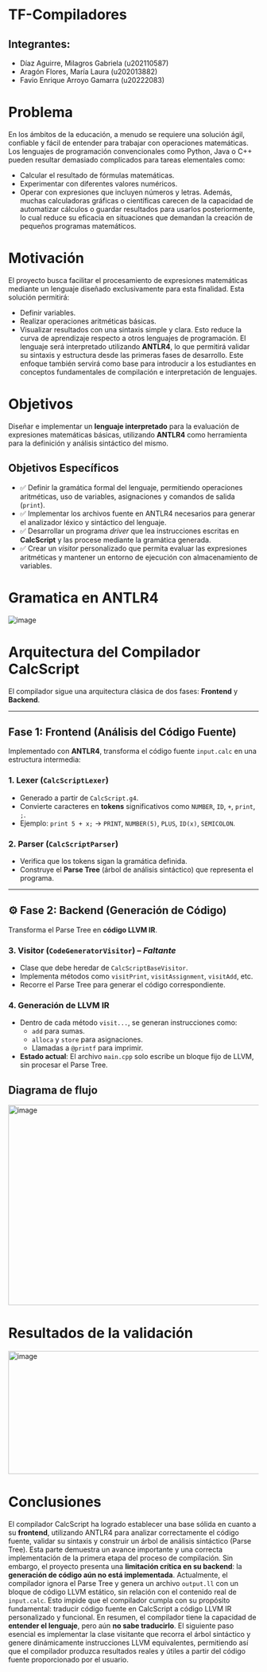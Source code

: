 # TF-Compiladores
## Integrantes:
- Díaz Aguirre, Milagros Gabriela (u202110587)
- Aragón Flores, María Laura (u202013882)
- Favio Enrique Arroyo Gamarra (u20222083)
  
# Problema
En los ámbitos de la educación, a menudo se requiere una solución ágil, confiable y fácil de entender para trabajar con operaciones matemáticas. Los lenguajes de programación convencionales como Python, Java o C++ pueden resultar demasiado complicados para tareas elementales como:
- Calcular el resultado de fórmulas matemáticas.
- Experimentar con diferentes valores numéricos.
- Operar con expresiones que incluyen números y letras.
Además, muchas calculadoras gráficas o científicas carecen de la capacidad de automatizar cálculos o guardar resultados para usarlos posteriormente, lo cual reduce su eficacia en situaciones que demandan la creación de pequeños programas matemáticos.

#  Motivación
El proyecto busca facilitar el procesamiento de expresiones matemáticas mediante un lenguaje diseñado exclusivamente para esta finalidad. Esta solución permitirá:
- Definir variables.
- Realizar operaciones aritméticas básicas.
- Visualizar resultados con una sintaxis simple y clara.
Esto reduce la curva de aprendizaje respecto a otros lenguajes de programación.
El lenguaje será interpretado utilizando **ANTLR4**, lo que permitirá validar su sintaxis y estructura desde las primeras fases de desarrollo. Este enfoque también servirá como base para introducir a los estudiantes en conceptos fundamentales de compilación e interpretación de lenguajes.

#  Objetivos
Diseñar e implementar un **lenguaje interpretado** para la evaluación de expresiones matemáticas básicas, utilizando **ANTLR4** como herramienta para la definición y análisis sintáctico del mismo.
## Objetivos Específicos

- ✅ Definir la gramática formal del lenguaje, permitiendo operaciones aritméticas, uso de variables, asignaciones y comandos de salida (`print`).
- ✅ Implementar los archivos fuente en ANTLR4 necesarios para generar el analizador léxico y sintáctico del lenguaje.
- ✅ Desarrollar un programa *driver* que lea instrucciones escritas en **CalcScript** y las procese mediante la gramática generada.
- ✅ Crear un *visitor* personalizado que permita evaluar las expresiones aritméticas y mantener un entorno de ejecución con almacenamiento de variables.

# Gramatica en ANTLR4
![image](https://github.com/user-attachments/assets/251fb29b-fad8-4c68-bdd9-a6b25f51185c)

# Arquitectura del Compilador CalcScript
El compilador sigue una arquitectura clásica de dos fases: **Frontend** y **Backend**.

---

##  Fase 1: Frontend (Análisis del Código Fuente)
Implementado con **ANTLR4**, transforma el código fuente `input.calc` en una estructura intermedia:
### 1. Lexer (`CalcScriptLexer`)
- Generado a partir de `CalcScript.g4`.
- Convierte caracteres en **tokens** significativos como `NUMBER`, `ID`, `+`, `print`, `;`.
- Ejemplo: `print 5 + x;` → `PRINT`, `NUMBER(5)`, `PLUS`, `ID(x)`, `SEMICOLON`.
### 2. Parser (`CalcScriptParser`)
- Verifica que los tokens sigan la gramática definida.
- Construye el **Parse Tree** (árbol de análisis sintáctico) que representa el programa.
---
## ⚙️ Fase 2: Backend (Generación de Código)

Transforma el Parse Tree en **código LLVM IR**.

### 3. Visitor (`CodeGeneratorVisitor`) – *Faltante*
- Clase que debe heredar de `CalcScriptBaseVisitor`.
- Implementa métodos como `visitPrint`, `visitAssignment`, `visitAdd`, etc.
- Recorre el Parse Tree para generar el código correspondiente.

### 4. Generación de LLVM IR
- Dentro de cada método `visit...`, se generan instrucciones como:
  - `add` para sumas.
  - `alloca` y `store` para asignaciones.
  - Llamadas a `@printf` para imprimir.
- **Estado actual**: El archivo `main.cpp` solo escribe un bloque fijo de LLVM, sin procesar el Parse Tree.

## Diagrama de flujo
<img width="739" height="402" alt="image" src="https://github.com/user-attachments/assets/ced30d66-1827-4501-971e-0598dcf06250" />

# Resultados de la validación
<img width="1280" height="247" alt="image" src="https://github.com/user-attachments/assets/99fe1eaf-1eee-4ae7-981d-8c40b687abec" />

# Conclusiones
El compilador CalcScript ha logrado establecer una base sólida en cuanto a su **frontend**, utilizando ANTLR4 para analizar correctamente el código fuente, validar su sintaxis y construir un árbol de análisis sintáctico (Parse Tree). Esta parte demuestra un avance importante y una correcta implementación de la primera etapa del proceso de compilación.
Sin embargo, el proyecto presenta una **limitación crítica en su backend**: la **generación de código aún no está implementada**. Actualmente, el compilador ignora el Parse Tree y genera un archivo `output.ll` con un bloque de código LLVM estático, sin relación con el contenido real de `input.calc`. Esto impide que el compilador cumpla con su propósito fundamental: traducir código fuente en CalcScript a código LLVM IR personalizado y funcional.
En resumen, el compilador tiene la capacidad de **entender el lenguaje**, pero aún **no sabe traducirlo**. El siguiente paso esencial es implementar la clase visitante que recorra el árbol sintáctico y genere dinámicamente instrucciones LLVM equivalentes, permitiendo así que el compilador produzca resultados reales y útiles a partir del código fuente proporcionado por el usuario.


